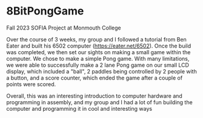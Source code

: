# 8BitPongGame
Fall 2023 SOFIA Project at Monmouth College

Over the course of 3 weeks, my group and I followed a tutorial from Ben Eater and built his 6502 computer (https://eater.net/6502).
Once the build was completed, we then set our sights on making a small game within the computer. We chose to make a simple Pong game.
With many limitations, we were able to successfully make a 2 lane Pong game on our small LCD display, which included a "ball", 2 paddles being controlled by 2 people with a button, and a score counter, which ended the game after a couple of points were scored. 

Overall, this was an interesting introduction to computer hardware and programming in assembly, and my group and I had a lot of fun building the computer and programming it in cool and interesting ways
